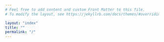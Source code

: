 ```yaml
---
# Feel free to add content and custom Front Matter to this file.
# To modify the layout, see https://jekyllrb.com/docs/themes/#overriding-theme-defaults

layout: "index"
title: ""
permalink: "/"
---
```

